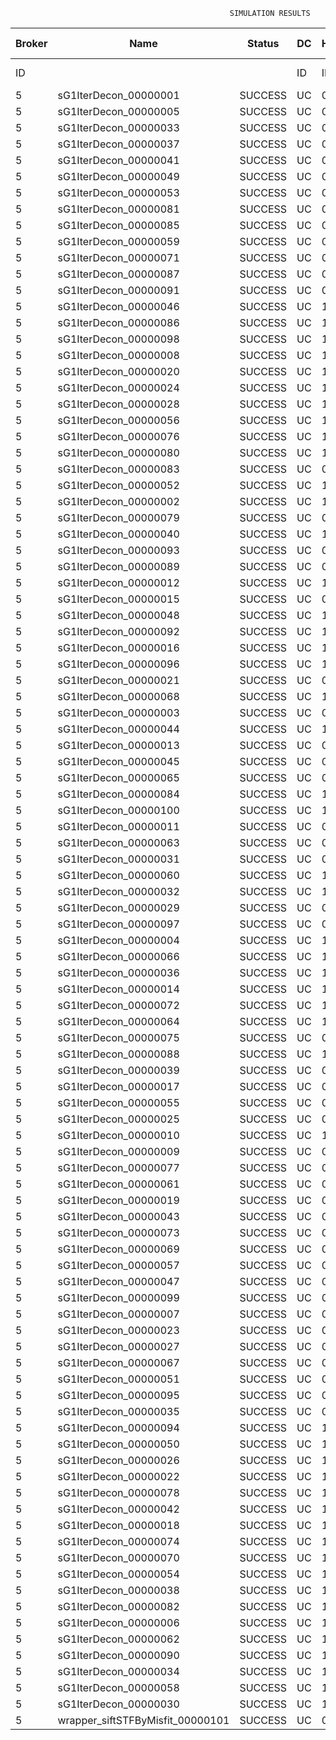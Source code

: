 

                                                     SIMULATION RESULTS

|Broker|         Name         | Status|  DC  |Host|Host PEs |VM|   VM PEs|   VM MIPS|ActivityLen|StartTime|FinishTime|ExecTime
|------|----------------------|-------|------|----|---------|--|---------|----------|-----------|---------|----------|--------
|    ID|                      |       |    ID|  ID|CPU cores|ID|CPU cores|        MI|         MI|  Seconds|   Seconds| Seconds
|     5| sG1IterDecon_00000001|SUCCESS|    UC|   0|       12|20|        2|    1000.0|      56150|   9026.3|    9729.6|   703.3
|     5| sG1IterDecon_00000005|SUCCESS|    UC|   0|       12|20|        2|    1000.0|      56150|   9026.3|    9729.6|   703.3
|     5| sG1IterDecon_00000033|SUCCESS|    UC|   0|       12|20|        2|    1000.0|      56150|   9026.3|    9729.6|   703.3
|     5| sG1IterDecon_00000037|SUCCESS|    UC|   0|       12|20|        2|    1000.0|      56150|   9026.3|    9729.6|   703.3
|     5| sG1IterDecon_00000041|SUCCESS|    UC|   0|       12|20|        2|    1000.0|      56150|   9026.3|    9729.6|   703.3
|     5| sG1IterDecon_00000049|SUCCESS|    UC|   0|       12|20|        2|    1000.0|      56150|   9026.3|    9729.6|   703.3
|     5| sG1IterDecon_00000053|SUCCESS|    UC|   0|       12|20|        2|    1000.0|      56150|   9026.3|    9729.6|   703.3
|     5| sG1IterDecon_00000081|SUCCESS|    UC|   0|       12|20|        2|    1000.0|      56150|   9026.3|    9729.6|   703.3
|     5| sG1IterDecon_00000085|SUCCESS|    UC|   0|       12|20|        2|    1000.0|      56150|   9026.3|    9729.6|   703.3
|     5| sG1IterDecon_00000059|SUCCESS|    UC|   0|       12|22|        2|    1000.0|      56150|   9026.3|    9729.6|   703.3
|     5| sG1IterDecon_00000071|SUCCESS|    UC|   0|       12|22|        2|    1000.0|      56150|   9026.3|    9729.6|   703.3
|     5| sG1IterDecon_00000087|SUCCESS|    UC|   0|       12|22|        2|    1000.0|      56150|   9026.3|    9729.6|   703.3
|     5| sG1IterDecon_00000091|SUCCESS|    UC|   0|       12|22|        2|    1000.0|      56150|   9026.3|    9729.6|   703.3
|     5| sG1IterDecon_00000046|SUCCESS|    UC|   1|       12|21|        2|    1000.0|      56150|   9026.3|    9729.6|   703.3
|     5| sG1IterDecon_00000086|SUCCESS|    UC|   1|       12|21|        2|    1000.0|      56150|   9026.3|    9729.6|   703.3
|     5| sG1IterDecon_00000098|SUCCESS|    UC|   1|       12|21|        2|    1000.0|      56150|   9026.3|    9729.6|   703.3
|     5| sG1IterDecon_00000008|SUCCESS|    UC|   1|       12|23|        2|    1000.0|      56150|   9026.3|    9729.6|   703.3
|     5| sG1IterDecon_00000020|SUCCESS|    UC|   1|       12|23|        2|    1000.0|      56150|   9026.3|    9729.6|   703.3
|     5| sG1IterDecon_00000024|SUCCESS|    UC|   1|       12|23|        2|    1000.0|      56150|   9026.3|    9729.6|   703.3
|     5| sG1IterDecon_00000028|SUCCESS|    UC|   1|       12|23|        2|    1000.0|      56150|   9026.3|    9729.6|   703.3
|     5| sG1IterDecon_00000056|SUCCESS|    UC|   1|       12|23|        2|    1000.0|      56150|   9026.3|    9729.6|   703.3
|     5| sG1IterDecon_00000076|SUCCESS|    UC|   1|       12|23|        2|    1000.0|      56150|   9026.3|    9729.6|   703.3
|     5| sG1IterDecon_00000080|SUCCESS|    UC|   1|       12|23|        2|    1000.0|      56150|   9026.3|    9729.6|   703.3
|     5| sG1IterDecon_00000083|SUCCESS|    UC|   0|       12|22|        2|    1000.0|      59381|   9026.3|    9763.7|   737.4
|     5| sG1IterDecon_00000052|SUCCESS|    UC|   1|       12|23|        2|    1000.0|      61375|   9026.3|    9776.8|   750.5
|     5| sG1IterDecon_00000002|SUCCESS|    UC|   1|       12|21|        2|    1000.0|      60450|   9026.3|    9777.6|   751.3
|     5| sG1IterDecon_00000079|SUCCESS|    UC|   0|       12|22|        2|    1000.0|      83667|   9026.3|   10006.6|   980.3
|     5| sG1IterDecon_00000040|SUCCESS|    UC|   1|       12|23|        2|    1000.0|      91200|   9026.3|   10032.0|  1005.7
|     5| sG1IterDecon_00000093|SUCCESS|    UC|   0|       12|20|        2|    1000.0|      96311|   9026.3|   10051.3|  1025.0
|     5| sG1IterDecon_00000089|SUCCESS|    UC|   0|       12|20|        2|    1000.0|     115702|   9026.3|   10197.3|  1171.0
|     5| sG1IterDecon_00000012|SUCCESS|    UC|   1|       12|23|        2|    1000.0|     117306|   9026.3|   10240.9|  1214.6
|     5| sG1IterDecon_00000015|SUCCESS|    UC|   0|       12|22|        2|    1000.0|     115126|   9026.3|   10306.7|  1280.4
|     5| sG1IterDecon_00000048|SUCCESS|    UC|   1|       12|23|        2|    1000.0|     131219|   9026.3|   10345.7|  1319.5
|     5| sG1IterDecon_00000092|SUCCESS|    UC|   1|       12|23|        2|    1000.0|     135995|   9026.3|   10379.5|  1353.2
|     5| sG1IterDecon_00000016|SUCCESS|    UC|   1|       12|23|        2|    1000.0|     144034|   9026.3|   10432.1|  1405.8
|     5| sG1IterDecon_00000096|SUCCESS|    UC|   1|       12|23|        2|    1000.0|     146964|   9026.3|   10449.7|  1423.4
|     5| sG1IterDecon_00000021|SUCCESS|    UC|   0|       12|20|        2|    1000.0|     156382|   9026.3|   10484.0|  1457.7
|     5| sG1IterDecon_00000068|SUCCESS|    UC|   1|       12|23|        2|    1000.0|     162933|   9026.3|   10538.0|  1511.7
|     5| sG1IterDecon_00000003|SUCCESS|    UC|   0|       12|22|        2|    1000.0|     143490|   9026.3|   10562.4|  1536.1
|     5| sG1IterDecon_00000044|SUCCESS|    UC|   1|       12|23|        2|    1000.0|     168756|   9026.3|   10567.1|  1540.8
|     5| sG1IterDecon_00000013|SUCCESS|    UC|   0|       12|20|        2|    1000.0|     173487|   9026.3|   10596.0|  1569.7
|     5| sG1IterDecon_00000045|SUCCESS|    UC|   0|       12|20|        2|    1000.0|     193935|   9026.3|   10719.2|  1692.9
|     5| sG1IterDecon_00000065|SUCCESS|    UC|   0|       12|20|        2|    1000.0|     195345|   9026.3|   10727.0|  1700.7
|     5| sG1IterDecon_00000084|SUCCESS|    UC|   1|       12|23|        2|    1000.0|     231134|   9026.3|   10848.2|  1822.0
|     5| sG1IterDecon_00000100|SUCCESS|    UC|   1|       12|23|        2|    1000.0|     237950|   9026.3|   10875.6|  1849.3
|     5| sG1IterDecon_00000011|SUCCESS|    UC|   0|       12|22|        2|    1000.0|     182930|   9026.3|   10899.9|  1873.6
|     5| sG1IterDecon_00000063|SUCCESS|    UC|   0|       12|22|        2|    1000.0|     188230|   9026.3|   10942.3|  1916.0
|     5| sG1IterDecon_00000031|SUCCESS|    UC|   0|       12|22|        2|    1000.0|     190673|   9026.3|   10960.7|  1934.4
|     5| sG1IterDecon_00000060|SUCCESS|    UC|   1|       12|23|        2|    1000.0|     265578|   9026.3|   10972.5|  1946.3
|     5| sG1IterDecon_00000032|SUCCESS|    UC|   1|       12|23|        2|    1000.0|     270491|   9026.3|   10987.3|  1961.0
|     5| sG1IterDecon_00000029|SUCCESS|    UC|   0|       12|20|        2|    1000.0|     252025|   9026.3|   11010.5|  1984.2
|     5| sG1IterDecon_00000097|SUCCESS|    UC|   0|       12|20|        2|    1000.0|     274532|   9026.3|   11111.9|  2085.6
|     5| sG1IterDecon_00000004|SUCCESS|    UC|   1|       12|23|        2|    1000.0|     334964|   9026.3|   11148.6|  2122.3
|     5| sG1IterDecon_00000066|SUCCESS|    UC|   1|       12|21|        2|    1000.0|     190704|   9026.3|   11150.2|  2123.9
|     5| sG1IterDecon_00000036|SUCCESS|    UC|   1|       12|23|        2|    1000.0|     337139|   9026.3|   11152.8|  2126.5
|     5| sG1IterDecon_00000014|SUCCESS|    UC|   1|       12|21|        2|    1000.0|     197394|   9026.3|   11217.2|  2190.9
|     5| sG1IterDecon_00000072|SUCCESS|    UC|   1|       12|23|        2|    1000.0|     387256|   9026.3|   11228.1|  2201.8
|     5| sG1IterDecon_00000064|SUCCESS|    UC|   1|       12|23|        2|    1000.0|     394582|   9026.3|   11235.5|  2209.2
|     5| sG1IterDecon_00000075|SUCCESS|    UC|   0|       12|22|        2|    1000.0|     234888|   9026.3|   11272.6|  2246.3
|     5| sG1IterDecon_00000088|SUCCESS|    UC|   1|       12|23|        2|    1000.0|     467079|   9026.3|   11307.9|  2281.6
|     5| sG1IterDecon_00000039|SUCCESS|    UC|   0|       12|22|        2|    1000.0|     244204|   9026.3|   11333.5|  2307.2
|     5| sG1IterDecon_00000017|SUCCESS|    UC|   0|       12|20|        2|    1000.0|     341331|   9026.3|   11379.4|  2353.1
|     5| sG1IterDecon_00000055|SUCCESS|    UC|   0|       12|22|        2|    1000.0|     255737|   9026.3|   11403.1|  2376.8
|     5| sG1IterDecon_00000025|SUCCESS|    UC|   0|       12|20|        2|    1000.0|     358800|   9026.3|   11440.7|  2414.4
|     5| sG1IterDecon_00000010|SUCCESS|    UC|   1|       12|21|        2|    1000.0|     225339|   9026.3|   11483.7|  2457.5
|     5| sG1IterDecon_00000009|SUCCESS|    UC|   0|       12|20|        2|    1000.0|     391043|   9026.3|   11537.6|  2511.3
|     5| sG1IterDecon_00000077|SUCCESS|    UC|   0|       12|20|        2|    1000.0|     424669|   9026.3|   11621.6|  2595.3
|     5| sG1IterDecon_00000061|SUCCESS|    UC|   0|       12|20|        2|    1000.0|     449668|   9026.3|   11671.7|  2645.4
|     5| sG1IterDecon_00000019|SUCCESS|    UC|   0|       12|22|        2|    1000.0|     310565|   9026.3|   11706.3|  2680.0
|     5| sG1IterDecon_00000043|SUCCESS|    UC|   0|       12|22|        2|    1000.0|     315524|   9026.3|   11731.0|  2704.7
|     5| sG1IterDecon_00000073|SUCCESS|    UC|   0|       12|20|        2|    1000.0|     514833|   9026.3|   11769.6|  2743.3
|     5| sG1IterDecon_00000069|SUCCESS|    UC|   0|       12|20|        2|    1000.0|     517533|   9026.3|   11772.2|  2745.9
|     5| sG1IterDecon_00000057|SUCCESS|    UC|   0|       12|20|        2|    1000.0|     548071|   9026.3|   11802.8|  2776.5
|     5| sG1IterDecon_00000047|SUCCESS|    UC|   0|       12|22|        2|    1000.0|     378587|   9026.3|   12015.3|  2989.0
|     5| sG1IterDecon_00000099|SUCCESS|    UC|   0|       12|22|        2|    1000.0|     388369|   9026.3|   12054.4|  3028.1
|     5| sG1IterDecon_00000007|SUCCESS|    UC|   0|       12|22|        2|    1000.0|     417184|   9026.3|   12155.6|  3129.3
|     5| sG1IterDecon_00000023|SUCCESS|    UC|   0|       12|22|        2|    1000.0|     440432|   9026.3|   12225.5|  3199.2
|     5| sG1IterDecon_00000027|SUCCESS|    UC|   0|       12|22|        2|    1000.0|     452997|   9026.3|   12256.9|  3230.6
|     5| sG1IterDecon_00000067|SUCCESS|    UC|   0|       12|22|        2|    1000.0|     473732|   9026.3|   12298.3|  3272.0
|     5| sG1IterDecon_00000051|SUCCESS|    UC|   0|       12|22|        2|    1000.0|     478427|   9026.3|   12305.5|  3279.2
|     5| sG1IterDecon_00000095|SUCCESS|    UC|   0|       12|22|        2|    1000.0|     485151|   9026.3|   12312.1|  3285.9
|     5| sG1IterDecon_00000035|SUCCESS|    UC|   0|       12|22|        2|    1000.0|     493480|   9026.3|   12320.5|  3294.2
|     5| sG1IterDecon_00000094|SUCCESS|    UC|   1|       12|21|        2|    1000.0|     318396|   9026.3|   12323.0|  3296.7
|     5| sG1IterDecon_00000050|SUCCESS|    UC|   1|       12|21|        2|    1000.0|     318735|   9026.3|   12325.8|  3299.5
|     5| sG1IterDecon_00000026|SUCCESS|    UC|   1|       12|21|        2|    1000.0|     322630|   9026.3|   12357.0|  3330.7
|     5| sG1IterDecon_00000022|SUCCESS|    UC|   1|       12|21|        2|    1000.0|     357190|   9026.3|   12617.0|  3590.7
|     5| sG1IterDecon_00000078|SUCCESS|    UC|   1|       12|21|        2|    1000.0|     360476|   9026.3|   12640.2|  3613.9
|     5| sG1IterDecon_00000042|SUCCESS|    UC|   1|       12|21|        2|    1000.0|     368699|   9026.3|   12694.0|  3667.7
|     5| sG1IterDecon_00000018|SUCCESS|    UC|   1|       12|21|        2|    1000.0|     414263|   9026.3|   12968.6|  3942.3
|     5| sG1IterDecon_00000074|SUCCESS|    UC|   1|       12|21|        2|    1000.0|     424552|   9026.3|   13025.5|  3999.2
|     5| sG1IterDecon_00000070|SUCCESS|    UC|   1|       12|21|        2|    1000.0|     448310|   9026.3|   13144.3|  4118.0
|     5| sG1IterDecon_00000054|SUCCESS|    UC|   1|       12|21|        2|    1000.0|     450508|   9026.3|   13154.3|  4128.0
|     5| sG1IterDecon_00000038|SUCCESS|    UC|   1|       12|21|        2|    1000.0|     477933|   9026.3|   13264.0|  4237.7
|     5| sG1IterDecon_00000082|SUCCESS|    UC|   1|       12|21|        2|    1000.0|     479541|   9026.3|   13269.7|  4243.4
|     5| sG1IterDecon_00000006|SUCCESS|    UC|   1|       12|21|        2|    1000.0|     495411|   9026.3|   13317.4|  4291.1
|     5| sG1IterDecon_00000062|SUCCESS|    UC|   1|       12|21|        2|    1000.0|     512294|   9026.3|   13359.6|  4333.3
|     5| sG1IterDecon_00000090|SUCCESS|    UC|   1|       12|21|        2|    1000.0|     525791|   9026.3|   13386.6|  4360.3
|     5| sG1IterDecon_00000034|SUCCESS|    UC|   1|       12|21|        2|    1000.0|     550026|   9026.3|   13423.0|  4396.7
|     5| sG1IterDecon_00000058|SUCCESS|    UC|   1|       12|21|        2|    1000.0|     559233|   9026.3|   13432.3|  4406.0
|     5| sG1IterDecon_00000030|SUCCESS|    UC|   1|       12|21|        2|    1000.0|     560188|   9026.3|   13433.2|  4406.9
|     5|wrapper_siftSTFByMisfit_00000101|SUCCESS|    UC|   0|       12|20|        2|    1000.0|      13510|  13433.2|   13446.9|    13.6

